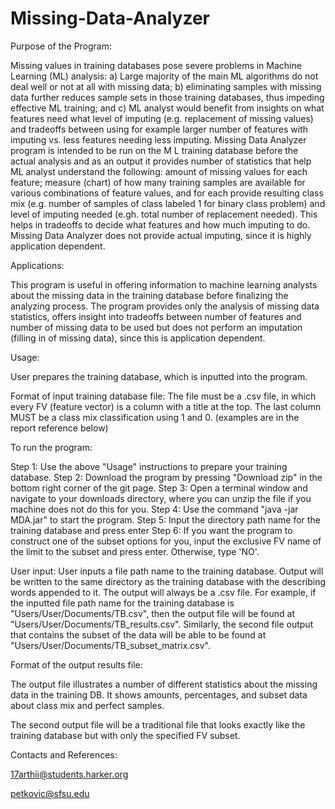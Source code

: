 # Missing-Data-Analyzer
Purpose of the Program:

Missing values in  training databases pose severe problems in Machine Learning (ML)  analysis: a) Large majority of the main ML algorithms  do not deal well or not at all with missing data; b) eliminating samples with missing data further reduces sample sets in those training databases, thus  impeding effective  ML training; and c)  ML analyst would benefit from insights on what features need what level of imputing (e.g. replacement of missing values) and tradeoffs between using for example larger number of features with imputing vs. less features needing less imputing. 
Missing Data Analyzer program is intended to be run on the M L training database before the actual analysis and as an output it provides number of statistics that help ML analyst understand the following: amount of missing values for each feature; measure (chart) of how many training samples are available for various combinations of feature values, and for each provide resulting class mix (e.g. number of samples of class labeled 1 for binary class problem) and level of imputing needed (e.gh. total number of replacement needed). This helps in tradeoffs to decide what features and how much imputing to do.   Missing Data Analyzer does not provide actual imputing, since it is highly application dependent.

Applications:

This program is useful in offering information to machine learning analysts about the missing data in the training database before finalizing the analyzing process. The program provides only the analysis of missing data statistics, offers insight into tradeoffs between number of features and number of missing data to be used but does not perform an imputation (filling in of missing data), since this is application dependent.

Usage:

User prepares the training database, which is inputted into the program. 


Format of input training database file: The file must be a .csv file, in which every FV (feature vector) is a column with a title at the top. The last column MUST be a class mix classification using 1 and 0.  (examples are in the report reference below)

To run the program:

Step 1: Use the above "Usage" instructions to prepare your training database.
Step 2: Download the program by pressing "Download zip" in the bottom right corner of the git page.
Step 3: Open a terminal window and navigate to your downloads directory, where you can unzip the file if you machine does not         do this for you.
Step 4: Use the command "java -jar MDA.jar" to start the program.
Step 5: Input the directory path name for the training database and press enter
Step 6: If you want the program to construct one of the subset options for you, input the exclusive FV name of the limit to the subset and press enter. Otherwise, type 'NO'.

User input: User inputs a file path name to the training database. Output will be written to the same directory as the training database with the describing words appended to it. The output will always be a .csv file. For example, if the inputted file path name for the training database is "Users/User/Documents/TB.csv", then the output file will be found at "Users/User/Documents/TB_results.csv". Similarly, the second file output that contains the subset of the data will be able to be found at "Users/User/Documents/TB_subset_matrix.csv".

Format of the output results file: 

The output file illustrates a number of different statistics about the missing data in the training DB. It shows amounts, percentages, and subset data about class mix and perfect samples.

The second output file will be a traditional file that looks exactly like the training database but with only the specified FV subset.

Contacts and References:

17arthii@students.harker.org

petkovic@sfsu.edu 
